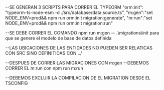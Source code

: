   --SE GENERAN 3 SCRIPTS PARA CORRER EL TYPEORM
    "orm:init": "typeorm-ts-node-esm -d ./src/database/data.source.ts",
    "m:gen":"set NODE_ENV=prod&& npm run orm:init migration:generate",
    "m:run":"set NODE_ENV=prod&& npm run orm:init migration:run"

  --SE DEBE CORRER EL COMANDO npm run m:gen -- .\migrations\init para que se genere el modelo de base de datos definida

  --LAS UBICACIONES DE LAS ENTIDADES NO PUEDEN SER RELATICAS CON SRC SINO DEFINITICAS CON ../ 

  --DESPUES DE CORRER LAS MIGRACIONES CON m:gen
  --DEBEMOS CORRER EL m:run con npm run m:run

  --DEBEMOS EXCLUIR LA COMPILACION DE EL MIGRATION DESDE EL TSCONFIG